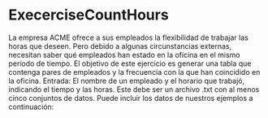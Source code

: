 # ExecerciseCountHours

La empresa ACME ofrece a sus empleados la flexibilidad de trabajar las horas que deseen. Pero debido a algunas circunstancias externas, necesitan saber qué empleados han estado en la oficina en el mismo período de tiempo.
El objetivo de este ejercicio es generar una tabla que contenga pares de empleados y la frecuencia con la que han coincidido en la oficina.
Entrada: El nombre de un empleado y el horario que trabajó, indicando el tiempo y las horas. Este debe ser un archivo .txt con al menos cinco conjuntos de datos. Puede incluir los datos de nuestros ejemplos a continuación:

